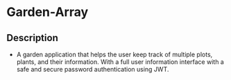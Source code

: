 # Garden-Array

## Description
- A garden application that helps the user keep track of multiple plots, plants, and their information. With a full user information interface with a safe and secure password authentication using JWT.
